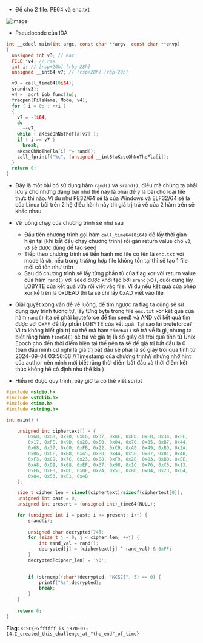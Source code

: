 - Đề cho 2 file. PE64 và enc.txt

![image](https://github.com/user-attachments/assets/48c9788f-3c17-4a3f-8ea5-1816a788f8d4)

- Pseudocode của IDA
```C
int __cdecl main(int argc, const char **argv, const char **envp)
{
  unsigned int v3; // eax
  FILE *v4; // rax
  int i; // [rsp+20h] [rbp-28h]
  unsigned __int64 v7; // [rsp+28h] [rbp-20h]

  v3 = call_time64(0i64);
  srand(v3);
  v4 = _acrt_iob_func(1u);
  freopen(FileName, Mode, v4);
  for ( i = 0; ; ++i )
  {
    v7 = -1i64;
    do
      ++v7;
    while ( aKcscOhNoTheFla[v7] );
    if ( i >= v7 )
      break;
    aKcscOhNoTheFla[i] ^= rand();
    call_fprintf("%c", (unsigned __int8)aKcscOhNoTheFla[i]);
  }
  return 0;
}
```
- Đây là một bài có sử dụng hàm `rand()` và `srand()`, điều mà chúng ta phải lưu ý cho những dạng bài như thế này là phải để ý là bài cho loại file thực thi nào. Ví dụ như PE32/64 sẽ là của Windows và ELF32/64 sẽ là của Linux bởi trên 2 hệ điều hành này thì giá trị trả về của 2 hàm trên sẽ khác nhau

- Về luồng chạy của chương trình sẽ như sau
  + Đầu tiên chương trình gọi hàm `call_time64(0i64)` để lấy thời gian hiện tại (khi bắt đầu chạy chương trình) rồi gán return value cho `v3`, `v3` sẽ được dùng để tạo seed  
  + Tiếp theo chương trình sẽ tiến hành mở file có tên là `enc.txt` với mode là `wb`, nếu trong trường hợp file không tồn tại thì sẽ tạo 1 file mới có tên như trên
  + Sau đó chương trình sẽ lấy từng phần tử của flag xor với return value của hàm `rand()` với seed được khởi tạo bởi `srand(v3)`, cuối cùng lấy LOBYTE của kết quả vừa rồi viết vào file. Ví dụ nếu kết quả của phép xor kể trên là 0xDEAD thì ta sẽ chỉ lấy 0xAD viết vào file

- Giải quyết xong vấn đề về luồng, để tìm ngược ra flag ta cũng sẽ sử dụng quy trình tương tự, lấy từng byte trong file `enc.txt` xor kết quả của hàm `rand()` (ta sẽ phải bruteforce để tìm seed) và AND với kết quả tìm được với 0xFF để lấy phần LOBYTE của kết quả. Tại sao lại bruteforce? Vì ta không biết giá trị cụ thể mà hàm `time64()` sẽ trả về là gì, nhưng ta biết rằng hàm `time64()` sẽ trả về giá trị là số giây đã trôi qua tính từ Unix Epoch cho đến thời điểm hiện tại thế nên ta sẽ để giá trị bắt đầu là 0 (ban đầu mình cứ nghĩ là giá trị bắt đầu sẽ phải là số giây trôi qua tính từ 2024-09-04 03:56:06 //Timestamp của chương trình// nhưng nhờ hint của author nên mình mới biết rằng thời điểm bắt đầu và thời điểm kết thúc không hề cố định như thế kia )

- Hiểu rõ được quy trình, bây giờ ta có thể viết script
```C
#include <stdio.h>
#include <stdlib.h>
#include <time.h>
#include <string.h>

int main() {

    unsigned int ciphertext[] = {
        0x68, 0x68, 0x7D, 0xC6, 0x37, 0x8E, 0xFD, 0xEB, 0x34, 0xFE,
        0x17, 0xFE, 0x9D, 0x28, 0xE0, 0x04, 0x70, 0x85, 0xB7, 0x44,
        0x68, 0x37, 0xC0, 0xFB, 0x22, 0xC9, 0xA0, 0x49, 0xBD, 0x2A,
        0xB6, 0xCF, 0xB8, 0x45, 0xBD, 0x44, 0x50, 0x87, 0xB1, 0x48,
        0xF3, 0xC9, 0x7C, 0x23, 0xB8, 0xF9, 0x2E, 0x83, 0xBD, 0xEE,
        0xA8, 0xD9, 0x08, 0xEF, 0x37, 0x98, 0x1C, 0x76, 0xC5, 0x13,
        0xF6, 0xF0, 0xDC, 0x0E, 0x2A, 0x51, 0xBD, 0xD4, 0x23, 0x64,
        0x84, 0x53, 0xE1, 0x4B
    };

    size_t cipher_len = sizeof(ciphertext)/sizeof(ciphertext[0]);
    unsigned int past = 0;
    unsigned int present = (unsigned int)_time64(NULL); 

    for (unsigned int i = past; i <= present; i++) { 
        srand(i);  
        
        unsigned char decrypted[74];  
        for (size_t j = 0; j < cipher_len; ++j) {
            int rand_val = rand(); 
            decrypted[j] = (ciphertext[j] ^ rand_val) & 0xFF;  
        }
        decrypted[cipher_len] = '\0';  

 
        if (strncmp((char*)decrypted, "KCSC{", 5) == 0) {
            printf("%s",decrypted);
            break;
        }
    }
    
    return 0;
}
```
**Flag:** `KCSC{0xffffff_is_1970-07-14,I_created_this_challenge_at_"the_end"_of_time}`
